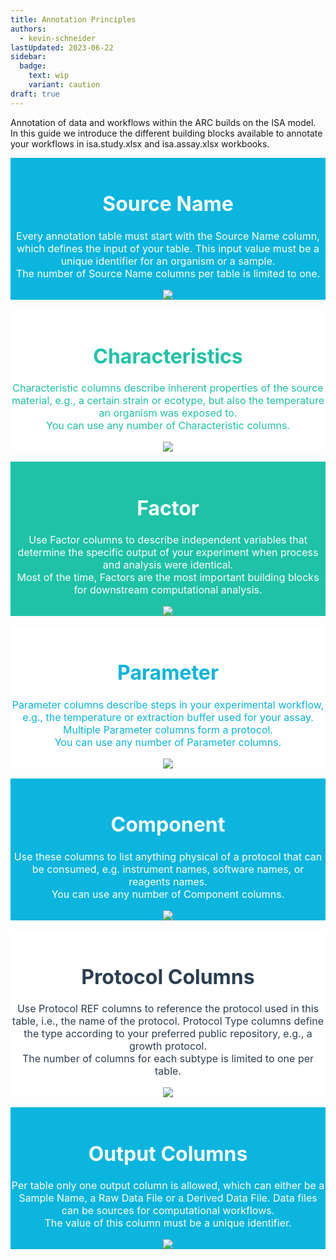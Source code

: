 ```yaml
---
title: Annotation Principles
authors: 
  - kevin-schneider
lastUpdated: 2023-06-22
sidebar:
  badge:
    text: wip
    variant: caution
draft: true
---
```


Annotation of data and workflows within the ARC builds on the ISA model. In this guide we introduce the different building blocks available to annotate your workflows in isa.study.xlsx and isa.assay.xlsx workbooks. 

<style>

.annoimg {
    width: 60%;
    display: block;
    margin-left: auto;
    margin-right: auto;
}

.annodiv {
    display: block;
    font-size: 16px;
    text-align: center;
    margin-top: 10px;
    padding-top: 10px;
}

#sourcename {background-color: #0BB5DD; color: white;}

#characteristics {background-color: white; color: #1FC2A7;}

#factor {background-color: #1FC2A7; color: white;}

#parameter {background-color: white; color: #0BB5DD;}

#component {background-color: #0BB5DD; color: white;}

#output {background-color: #0BB5DD; color: white; }

#protocol {background-color: white; color: #2D3E50;}

</style>

<div class="annodiv" id="sourcename">

# Source Name

Every annotation table must start with the Source Name column, which defines the input of your table. This input value must be a unique identifier for an organism or a sample.  
The number of Source Name columns per table is limited to one.

![](@images/core-concepts/annotation-principles/source.svg)

</div>

<div class="annodiv" id="characteristics">

# Characteristics

Characteristic columns describe inherent properties of the source material, e.g., a certain strain or ecotype, but also the temperature an organism was exposed to.  
You can use any number of Characteristic columns.

![](@images/core-concepts/annotation-principles/characteristics.svg)

</div>

<div class="annodiv" id="factor">

# Factor

Use Factor columns to describe independent variables that determine the specific output of your experiment when process and analysis were identical.  
Most of the time, Factors are the most important building blocks for downstream computational analysis.

![](@images/core-concepts/annotation-principles/factor.svg)

</div>

<div class="annodiv" id="parameter">

# Parameter

Parameter columns describe steps in your experimental workflow, e.g., the temperature or extraction buffer used for your assay. Multiple Parameter columns form a protocol.  
You can use any number of Parameter columns.


![](@images/core-concepts/annotation-principles/parameter.svg)

</div>

<div class="annodiv" id="component">

# Component

Use these columns to list anything physical of a protocol that can be consumed, e.g. instrument names, software names, or reagents names.  
You can use any number of Component columns.

![](@images/core-concepts/annotation-principles/component.svg)

</div>

<div class="annodiv" id="protocol">

# Protocol Columns

Use Protocol REF columns to reference the protocol used in this table, i.e., the name of the protocol. Protocol Type columns define the type according to your preferred public repository, e.g., a growth protocol.  
The number of columns for each subtype is limited to one per table.

![](@images/core-concepts/annotation-principles/protocol.svg)

</div>

<div class="annodiv" id="output">

# Output Columns

Per table only one output column is allowed, which can either be a Sample Name, a Raw Data File or a Derived Data File. Data files can be sources for computational workflows.  
The value of this column must be a unique identifier.

![](@images/core-concepts/annotation-principles/output.svg)

</div>
 